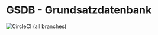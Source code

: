 # GSDB - Grundsatzdatenbank

![CircleCI (all branches)](https://img.shields.io/circleci/project/github/schoenwaldnils/gsdb.svg?style=flat-square)
